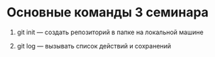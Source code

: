 # Основные команды 3 семинара

1. git init — создать репозиторий в папке на локальной машине

2. git log — вызывать список действий и сохранений